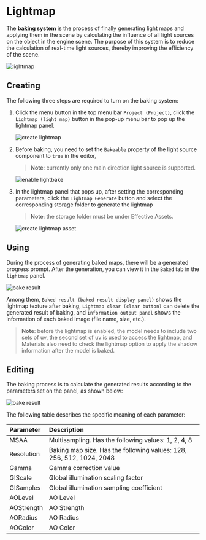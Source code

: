 # Lightmap

The __baking system__ is the process of finally generating light maps and applying them in the scene by calculating the influence of all light sources on the object in the engine scene. The purpose of this system is to reduce the calculation of real-time light sources, thereby improving the efficiency of the scene.

![lightmap](./images/bake.png)

## Creating

The following three steps are required to turn on the baking system:

1. Click the menu button in the top menu bar `Project (Project)`, click the `Lightmap (light map)` button in the pop-up menu bar to pop up the lightmap panel.
   
    ![create lightmap](./images/bake_menu.png)

2. Before baking, you need to set the `Bakeable` property of the light source component to `true` in the editor, 

    > **Note**: currently only one main direction light source is supported.
   
    ![enable lightbake](./images/bakeable.png)

3. In the lightmap panel that pops up, after setting the corresponding parameters, click the `Lightmap Generate` button and select the corresponding storage folder to generate the lightmap 

    > **Note**: the storage folder must be under Effective Assets.
   
    ![create lightmap asset](./images/lightmap_generate.png)

## Using

During the process of generating baked maps, there will be a generated progress prompt. After the generation, you can view it in the `Baked` tab in the `lightmap` panel.

![bake result](./images/lightmap_result.png)

Among them, `Baked result (baked result display panel)` shows the lightmap texture after baking, `Lightmap clear (clear button)` can delete the generated result of baking, and `information output panel` shows the information of each baked image (file name, size, etc.).

> **Note**: before the lightmap is enabled, the model needs to include two sets of uv, the second set of uv is used to access the lightmap, and Materials also need to check the lightmap option to apply the shadow information after the model is baked.

## Editing

The baking process is to calculate the generated results according to the parameters set on the panel, as shown below:

![bake result](./images/bake_param.png)

The following table describes the specific meaning of each parameter:

| Parameter | Description |
| :--- | :--- |
| MSAA | Multisampling. Has the following values: 1, 2, 4, 8 |
| Resolution | Baking map size. Has the following values: 128, 256, 512, 1024, 2048 |
| Gamma      | Gamma correction value |
| GIScale    | Global illumination scaling factor |
| GISamples  | Global illumination sampling coefficient |
| AOLevel    | AO Level |
| AOStrength | AO Strength |
| AORadius   | AO Radius |
| AOColor    | AO Color |
